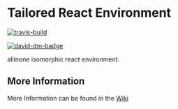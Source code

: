 # Tailored React Environment
[![travis-build](https://api.travis-ci.org/DoubleU23/tailored-react-env.svg?branch=master "travis build")](https://travis-ci.org/DoubleU23/tailored-react-env)

[![david-dm-badge](https://david-dm.org/doubleu23/tailored-react-env.svg)](https://david-dm.org/doubleu23/tailored-react-env?type=dev)

allinone isomorphic react environment.

## More Information

More Information can be found in the [Wiki](https://github.com/DoubleU23/tailored-react-env/wiki/)  
